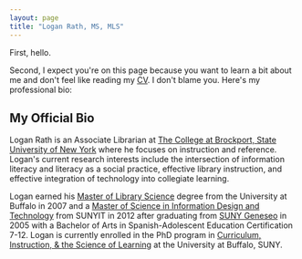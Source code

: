 ```yaml
---
layout: page
title: "Logan Rath, MS, MLS"
---
```

First, hello.

Second, I expect you're on this page because you want to learn a bit about me and don't feel like reading my [CV](/rath_cv_web.pdf). I don't blame you. Here's my professional bio:


My Official Bio
---
Logan Rath is an Associate Librarian at [The College at Brockport, State University of New York](https://brockport.edu/library) where he focuses on instruction and reference. Logan's current research interests include the intersection of information literacy and literacy as a social practice, effective library instruction, and effective integration of technology into collegiate learning.


Logan earned his [Master of Library Science](http://ed.buffalo.edu/information.html) degree from the University at Buffalo in 2007 and a [Master of Science in Information Design and Technology](https://sunypoly.edu/graduate/idt/) from SUNYIT in 2012 after graduating from [SUNY Geneseo](https://www.geneseo.edu) in 2005 with a Bachelor of Arts in Spanish-Adolescent Education Certification 7-12. Logan is currently enrolled in the PhD program in [Curriculum, Instruction, &amp; the Science of Learning](https://ed.buffalo.edu/teaching/academics/doctorate/cisl.html) at  the University at Buffalo, SUNY.

